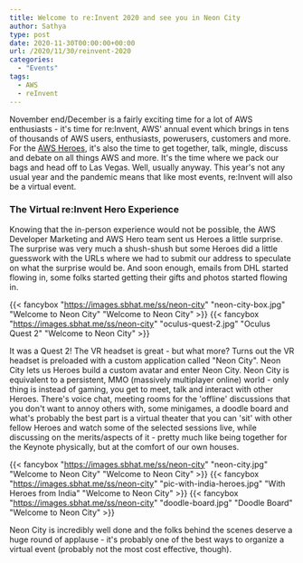 ```yaml
---
title: Welcome to re:Invent 2020 and see you in Neon City
author: Sathya
type: post
date: 2020-11-30T00:00:00+00:00
url: /2020/11/30/reinvent-2020
categories:
  - "Events"
tags:
  - AWS
  - reInvent
---
```


November end/December is a fairly exciting time for a lot of AWS enthusiasts - it's time for re:Invent, AWS' annual event which brings in tens of thousands of AWS users, enthusiasts, powerusers, customers and more. For the [AWS Heroes](https://aws.amazon.com/developer/community/heroes/), it's also the time to get together, talk, mingle, discuss and debate on all things AWS and more. It's the time where we pack our bags and head off to Las Vegas. Well, usually anyway. This year's not any usual year and the pandemic means that like most events, re:Invent will also be a virtual event.  

### The Virtual re:Invent Hero Experience

Knowing that the in-person experience would not be possible, the AWS Developer Marketing and AWS Hero team sent us Heroes a little surprise. The surprise was very much a shush-shush but some Heroes did a little guesswork with the URLs where we had to submit our address to speculate on what the surprise would be. And soon enough, emails from DHL started flowing in, some folks started getting their gifts and photos started flowing in. 

{{< fancybox "https://images.sbhat.me/ss/neon-city" "neon-city-box.jpg" "Welcome to Neon City" "Welcome to Neon City" >}}
{{< fancybox "https://images.sbhat.me/ss/neon-city" "oculus-quest-2.jpg" "Oculus Quest 2" "Welcome to Neon City" >}}

It was a Quest 2! The VR headset is great - but what more? Turns out the VR headset is preloaded with a custom application called "Neon City". Neon City lets us Heroes build a custom avatar and enter Neon City. Neon City is equivalent to a persistent, MMO (massively multiplayer online) world - only thing is instead of gaming, you get to meet, talk and interact with other Heroes. There's voice chat, meeting rooms for the 'offline' discussions that you don't want to annoy others with, some minigames, a doodle board and what's probably the best part is a virtual theater that you can 'sit' with other fellow Heroes and watch some of the selected sessions live, while discussing on the merits/aspects of it - pretty much like being together for the Keynote physically, but at the comfort of our own houses. 

{{< fancybox "https://images.sbhat.me/ss/neon-city" "neon-city.jpg" "Welcome to Neon City" "Welcome to Neon City" >}}
{{< fancybox "https://images.sbhat.me/ss/neon-city" "pic-with-india-heroes.jpg" "With Heroes from India" "Welcome to Neon City" >}}
{{< fancybox "https://images.sbhat.me/ss/neon-city" "doodle-board.jpg" "Doodle Board" "Welcome to Neon City" >}}

Neon City is incredibly well done and the folks behind the scenes deserve a huge round of applause - it's probably one of the best ways to organize a virtual event (probably not the most cost effective, though). 
